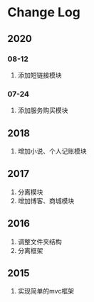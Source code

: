 # Change Log

## 2020

### 08-12

1. 添加短链接模块

### 07-24

1. 添加服务购买模块

## 2018

1. 增加小说、个人记账模块

## 2017

1. 分离模块
2. 增加博客、商城模块

## 2016

1. 调整文件夹结构
2. 分离框架

## 2015

1. 实现简单的mvc框架